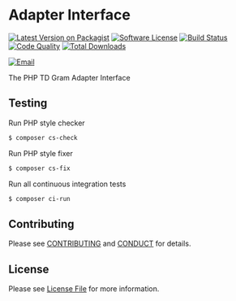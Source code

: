 # Adapter Interface

[![Latest Version on Packagist][ico-version]][link-packagist]
[![Software License][ico-license]](LICENSE)
[![Build Status][ico-travis]][link-travis]
[![Code Quality][ico-quality]][link-scrutinizer]
[![Total Downloads][ico-downloads]][link-downloads]

[![Email][ico-email]][link-email]

The PHP TD Gram Adapter Interface

## Testing

Run PHP style checker

```bash
$ composer cs-check
```

Run PHP style fixer

```bash
$ composer cs-fix
```

Run all continuous integration tests

```bash
$ composer ci-run
```

## Contributing

Please see [CONTRIBUTING](CONTRIBUTING.md) and [CONDUCT](CONDUCT.md) for details.


## License

Please see [License File](LICENSE) for more information.

[ico-version]: https://img.shields.io/packagist/v/phptdgram/adapter.svg?style=flat-square
[ico-license]: https://img.shields.io/badge/license-MIT-brightgreen.svg?style=flat-square
[ico-travis]: https://img.shields.io/travis/com/phptdgram/adapter/master.svg?style=flat-square
[ico-quality]: https://img.shields.io/scrutinizer/quality/g/phptdgram/adapter?style=flat-square
[ico-downloads]: https://img.shields.io/packagist/dt/phptdgram/adapter.svg?style=flat-square
[ico-email]: https://img.shields.io/badge/email-aurimas@niekis.lt-blue.svg?style=flat-square

[link-travis]: https://travis-ci.com/phptdgram/adapter
[link-packagist]: https://packagist.org/packages/phptdgram/adapter
[link-scrutinizer]: https://scrutinizer-ci.com/g/phptdgram/adapter
[link-downloads]: https://packagist.org/packages/phptdgram/adapter/stats
[link-email]: mailto:aurimas@niekis.lt
